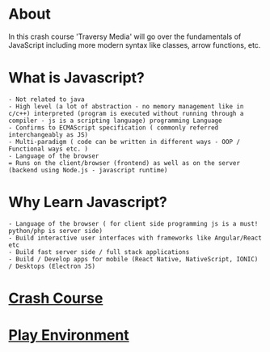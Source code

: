 # About
In this crash course 'Traversy Media' will go over the fundamentals of JavaScript including more modern syntax like classes, arrow functions, etc.

# What is Javascript?
```
- Not related to java
- High level (a lot of abstraction - no memory management like in c/c++) interpreted (program is executed without running through a compiler - js is a scripting language) programming Language
- Confirms to ECMAScript specification ( commonly referred interchangeably as JS)
- Multi-paradigm ( code can be written in different ways - OOP / Functional ways etc. )
- Language of the browser
= Runs on the client/browser (frontend) as well as on the server (backend using Node.js - javascript runtime)
```

# Why Learn Javascript?
```
- Language of the browser ( for client side programming js is a must! python/php is server side)
- Build interactive user interfaces with frameworks like Angular/React etc
- Build fast server side / full stack applications
- Build / Develop apps for mobile (React Native, NativeScript, IONIC) / Desktops (Electron JS)
```

# [Crash Course](https://youtu.be/hdI2bqOjy3c)

# [Play Environment](https://embed.plnkr.co/plunk/8ujYdL1BxZftGoS4Cf14)

